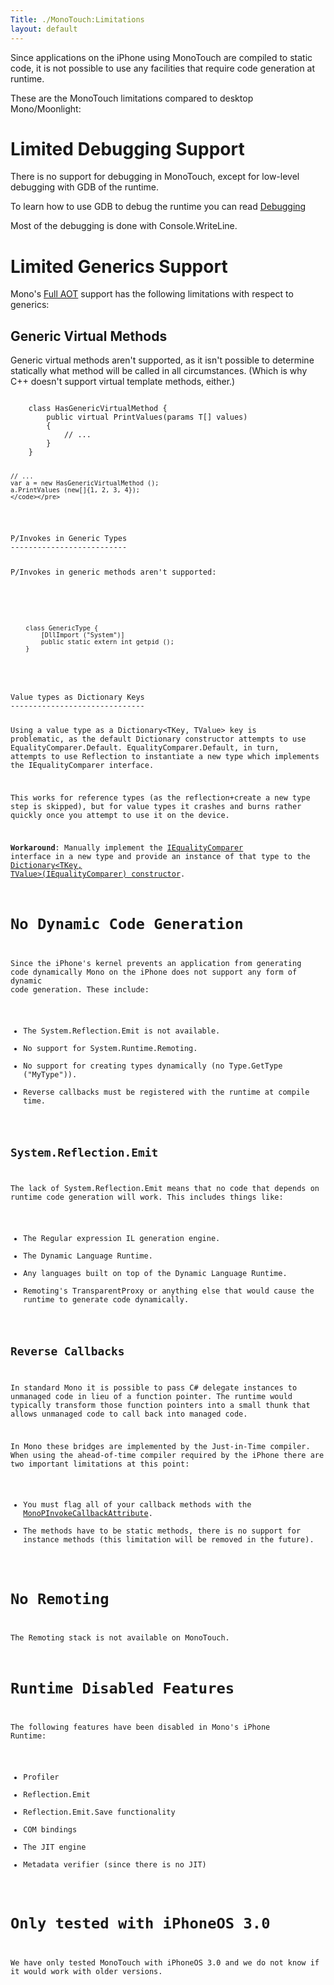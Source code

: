 ```yaml
---
Title: ./MonoTouch:Limitations
layout: default
---
```


Since applications on the iPhone using MonoTouch are compiled to static
code, it is not possible to use any facilities that require code
generation at runtime.

These are the MonoTouch limitations compared to desktop Mono/Moonlight:

Limited Debugging Support
=========================

There is no support for debugging in MonoTouch, except for low-level
debugging with GDB of the runtime.

To learn how to use GDB to debug the runtime you can read
[Debugging]({{site.url}}/Debugging "wikilink")

Most of the debugging is done with Console.WriteLine.

Limited Generics Support
========================

Mono's [Full AOT](AOT#{{site.url}}/Full_AOT "wikilink") support has the following
limitations with respect to generics:

Generic Virtual Methods
-----------------------

Generic virtual methods aren't supported, as it isn't possible to
determine statically what method will be called in all circumstances.
(Which is why C++ doesn't support virtual template methods, either.)

<div class="csharp">
    <pre><code>
    class HasGenericVirtualMethod {
        public virtual PrintValues<T>(params T[] values)
        {
            // ...
        }
    }

    // ...
    var a = new HasGenericVirtualMethod ();
    a.PrintValues (new[]{1, 2, 3, 4});
    </code></pre>

</div>
P/Invokes in Generic Types
--------------------------

P/Invokes in generic methods aren't supported:

<div class="csharp">
    <pre><code>
    class GenericType<T> {
        [DllImport ("System")]
        public static extern int getpid ();
    }
    </code></pre>

</div>
Value types as Dictionary Keys
------------------------------

Using a value type as a Dictionary<TKey, TValue> key is problematic, as
the default Dictionary constructor attempts to use
EqualityComparer<TKey>.Default. EqualityComparer<TKey>.Default, in turn,
attempts to use Reflection to instantiate a new type which implements
the IEqualityComparer<TKey> interface.

This works for reference types (as the reflection+create a new type step
is skipped), but for value types it crashes and burns rather quickly
once you attempt to use it on the device.

**Workaround**: Manually implement the
[IEqualityComparer<TKey>](http://www.go-mono.com/docs/index.aspx?link=T%3aSystem.Collections.Generic.IEqualityComparer%601)
interface in a new type and provide an instance of that type to the
[Dictionary<TKey, TValue>(IEqualityComparer<TKey>)
constructor](http://www.go-mono.com/docs/monodoc.ashx?link=C%3aSystem.Collections.Generic.Dictionary%602(System.Collections.Generic.IEqualityComparer%7b%600%7d)).

No Dynamic Code Generation
==========================

Since the iPhone's kernel prevents an application from generating code
dynamically Mono on the iPhone does not support any form of dynamic code
generation. These include:

-   The System.Reflection.Emit is not available.
-   No support for System.Runtime.Remoting.
-   No support for creating types dynamically (no Type.GetType
    ("MyType")).
-   Reverse callbacks must be registered with the runtime at compile
    time.

System.Reflection.Emit
----------------------

The lack of System.Reflection.Emit means that no code that depends on
runtime code generation will work. This includes things like:

-   The Regular expression IL generation engine.
-   The Dynamic Language Runtime.
-   Any languages built on top of the Dynamic Language Runtime.
-   Remoting's TransparentProxy or anything else that would cause the
    runtime to generate code dynamically.

Reverse Callbacks
-----------------

In standard Mono it is possible to pass C\# delegate instances to
unmanaged code in lieu of a function pointer. The runtime would
typically transform those function pointers into a small thunk that
allows unmanaged code to call back into managed code.

In Mono these bridges are implemented by the Just-in-Time compiler. When
using the ahead-of-time compiler required by the iPhone there are two
important limitations at this point:

-   You must flag all of your callback methods with the
    [MonoPInvokeCallbackAttribute](http://go-mono.com/docs/monodoc.ashx?tlink=20@ecma%3a1%23MonoPInvokeCallbackAttribute%2f).
-   The methods have to be static methods, there is no support for
    instance methods (this limitation will be removed in the future).

No Remoting
===========

The Remoting stack is not available on MonoTouch.

Runtime Disabled Features
=========================

The following features have been disabled in Mono's iPhone Runtime:

-   Profiler
-   Reflection.Emit
-   Reflection.Emit.Save functionality
-   COM bindings
-   The JIT engine
-   Metadata verifier (since there is no JIT)

Only tested with iPhoneOS 3.0
=============================

We have only tested MonoTouch with iPhoneOS 3.0 and we do not know if it
would work with older versions.
